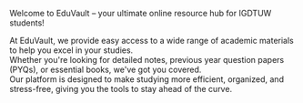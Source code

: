 Welcome to EduVault – your ultimate online resource hub for IGDTUW students!
<br>

At EduVault, we provide easy access to a wide range of academic materials to help you excel in your studies.<br>
Whether you're looking for detailed notes, previous year question papers (PYQs), or essential books, we've got you covered. 
<br>
Our platform is designed to make studying more efficient, organized, and stress-free, giving you the tools to stay ahead of the curve.

